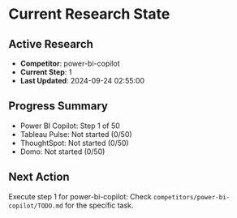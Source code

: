 # Current Research State

## Active Research
- **Competitor**: power-bi-copilot
- **Current Step**: 1
- **Last Updated**: 2024-09-24 02:55:00

## Progress Summary
- Power BI Copilot: Step 1 of 50
- Tableau Pulse: Not started (0/50)
- ThoughtSpot: Not started (0/50)
- Domo: Not started (0/50)

## Next Action
Execute step 1 for power-bi-copilot:
Check `competitors/power-bi-copilot/TODO.md` for the specific task.